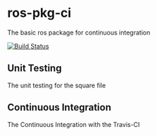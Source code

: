 # ros-pkg-ci
The basic ros package for continuous integration

[![Build Status](https://travis-ci.org/sachinkum0009/ros-pkg-ci.svg?branch=master)](https://travis-ci.org/sachinkum0009/ros-pkg-ci)

## Unit Testing
The unit testing for the square file

## Continuous Integration 
The Continuous Integration with the Travis-CI